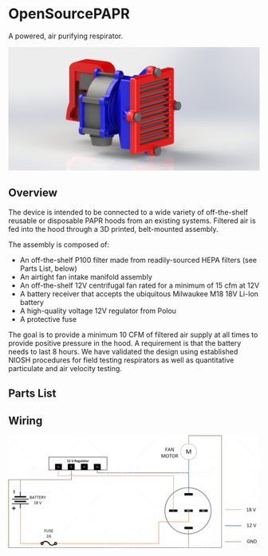 # OpenSourcePAPR
A powered, air purifying respirator.

![Full Assembly](Assy.JPG)

## Overview
The device is intended to be connected to a wide variety of off-the-shelf reusable or disposable PAPR hoods from an existing systems. Filtered air is fed into the hood through a 3D printed, belt-mounted assembly. 

The assembly is composed of:

* An off-the-shelf P100 filter made from readily-sourced HEPA filters (see Parts List, below)
* An airtight fan intake manifold assembly
* An off-the-shelf 12V centrifugal fan rated for a minimum of 15 cfm at 12V
* A battery receiver that accepts the ubiquitous Milwaukee M18 18V Li-Ion battery
* A high-quality voltage 12V regulator from Polou
* A protective fuse

The goal is to provide a minimum 10 CFM of filtered air supply at all times to provide positive pressure in the hood. A requirement is that the battery needs to last 8 hours. We have validated the design using established NIOSH procedures for field testing respirators as well as quantitative particulate and air velocity testing.







## Parts List



## Wiring
![Circuit Diagram](circuit.png)



